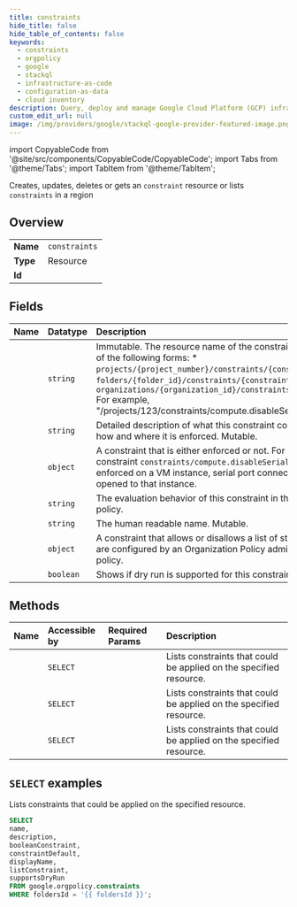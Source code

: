 ```yaml
---
title: constraints
hide_title: false
hide_table_of_contents: false
keywords:
  - constraints
  - orgpolicy
  - google
  - stackql
  - infrastructure-as-code
  - configuration-as-data
  - cloud inventory
description: Query, deploy and manage Google Cloud Platform (GCP) infrastructure and resources using SQL
custom_edit_url: null
image: /img/providers/google/stackql-google-provider-featured-image.png
---
```


import CopyableCode from '@site/src/components/CopyableCode/CopyableCode';
import Tabs from '@theme/Tabs';
import TabItem from '@theme/TabItem';

Creates, updates, deletes or gets an <code>constraint</code> resource or lists <code>constraints</code> in a region

## Overview
<table><tbody>
<tr><td><b>Name</b></td><td><code>constraints</code></td></tr>
<tr><td><b>Type</b></td><td>Resource</td></tr>
<tr><td><b>Id</b></td><td><CopyableCode code="google.orgpolicy.constraints" /></td></tr>
</tbody></table>

## Fields
| Name | Datatype | Description |
|:-----|:---------|:------------|
| <CopyableCode code="name" /> | `string` | Immutable. The resource name of the constraint. Must be in one of the following forms: * `projects/{project_number}/constraints/{constraint_name}` * `folders/{folder_id}/constraints/{constraint_name}` * `organizations/{organization_id}/constraints/{constraint_name}` For example, "/projects/123/constraints/compute.disableSerialPortAccess". |
| <CopyableCode code="description" /> | `string` | Detailed description of what this constraint controls as well as how and where it is enforced. Mutable. |
| <CopyableCode code="booleanConstraint" /> | `object` | A constraint that is either enforced or not. For example, a constraint `constraints/compute.disableSerialPortAccess`. If it is enforced on a VM instance, serial port connections will not be opened to that instance. |
| <CopyableCode code="constraintDefault" /> | `string` | The evaluation behavior of this constraint in the absence of a policy. |
| <CopyableCode code="displayName" /> | `string` | The human readable name. Mutable. |
| <CopyableCode code="listConstraint" /> | `object` | A constraint that allows or disallows a list of string values, which are configured by an Organization Policy administrator with a policy. |
| <CopyableCode code="supportsDryRun" /> | `boolean` | Shows if dry run is supported for this constraint or not. |

## Methods
| Name | Accessible by | Required Params | Description |
|:-----|:--------------|:----------------|:------------|
| <CopyableCode code="folders_constraints_list" /> | `SELECT` | <CopyableCode code="foldersId" /> | Lists constraints that could be applied on the specified resource. |
| <CopyableCode code="organizations_constraints_list" /> | `SELECT` | <CopyableCode code="organizationsId" /> | Lists constraints that could be applied on the specified resource. |
| <CopyableCode code="projects_constraints_list" /> | `SELECT` | <CopyableCode code="projectsId" /> | Lists constraints that could be applied on the specified resource. |

## `SELECT` examples

Lists constraints that could be applied on the specified resource.

```sql
SELECT
name,
description,
booleanConstraint,
constraintDefault,
displayName,
listConstraint,
supportsDryRun
FROM google.orgpolicy.constraints
WHERE foldersId = '{{ foldersId }}'; 
```
